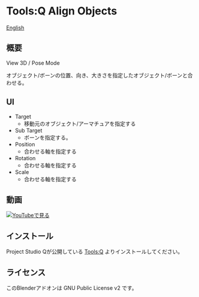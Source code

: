 # Tools:Q Align Objects

[English](README.en.md)

## 概要

View 3D / Pose Mode

オブジェクト/ボーンの位置、向き、大きさを指定したオブジェクト/ボーンと合わせる。

## UI

- Target
  - 移動元のオブジェクト/アーマチュアを指定する
- Sub Target
  - ボーンを指定する。
- Position
  - 合わせる軸を指定する
- Rotation
  - 合わせる軸を指定する
- Scale
  - 合わせる軸を指定する

## 動画

[![YouTubeで見る](https://img.youtube.com/vi/JuZlc8Z_PUM/0.jpg)](https://www.youtube.com/watch?v=JuZlc8Z_PUM)

## インストール

Project Studio Qが公開している [Tools:Q](https://github.com/Project-StudioQ/tools_q) よりインストールしてください。

## ライセンス

このBlenderアドオンは GNU Public License v2 です。
